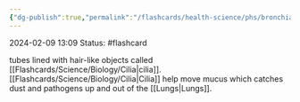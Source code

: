 ```yaml
---
{"dg-publish":true,"permalink":"/flashcards/health-science/phs/bronchial-tubes/","updated":"2024-03-21T09:13:20.351-05:00"}
---
```


2024-02-09
13:09
Status: #flashcard

tubes lined with hair-like objects called [[Flashcards/Science/Biology/Cilia\|cilia]]. [[Flashcards/Science/Biology/Cilia\|Cilia]] help move mucus which catches dust and pathogens up and out of the [[Lungs\|Lungs]].